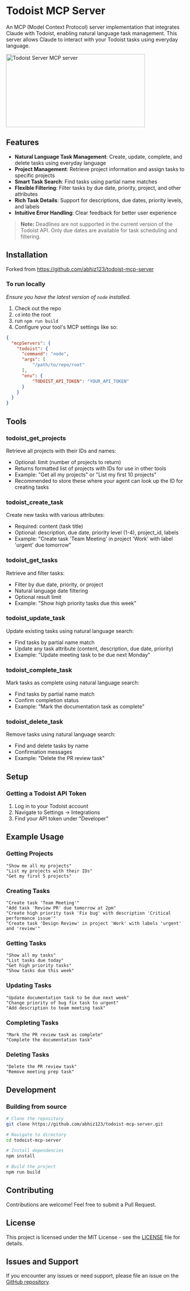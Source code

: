 # Todoist MCP Server

An MCP (Model Context Protocol) server implementation that integrates Claude with Todoist, enabling natural language task management. This server allows Claude to interact with your Todoist tasks using everyday language.

<a href="https://glama.ai/mcp/servers/fhaif4fv1w">
  <img width="380" height="200" src="https://glama.ai/mcp/servers/fhaif4fv1w/badge" alt="Todoist Server MCP server" />
</a>

## Features

* **Natural Language Task Management**: Create, update, complete, and delete tasks using everyday language
* **Project Management**: Retrieve project information and assign tasks to specific projects
* **Smart Task Search**: Find tasks using partial name matches
* **Flexible Filtering**: Filter tasks by due date, priority, project, and other attributes
* **Rich Task Details**: Support for descriptions, due dates, priority levels, and labels
* **Intuitive Error Handling**: Clear feedback for better user experience

> **Note:** Deadlines are not supported in the current version of the Todoist API. Only due dates are available for task scheduling and filtering.

## Installation

Forked from https://github.com/abhiz123/todoist-mcp-server

### To run locally
*Ensure you have the latest version of `node` installed.*

1. Check out the repo
2. `cd` into the root
3. run `npm run build`
4. Configure your tool's MCP settings like so:

```json
{
  "mcpServers": {
    "todoist": {
      "command": "node",
      "args": [
          "/path/to/repo/root"
      ],
      "env": {
          "TODOIST_API_TOKEN": "YOUR_API_TOKEN"
      }
    }
  }
}
```

## Tools

### todoist_get_projects
Retrieve all projects with their IDs and names:
* Optional: limit (number of projects to return)
* Returns formatted list of projects with IDs for use in other tools
* Example: "Get all my projects" or "List my first 10 projects"
* Recommended to store these where your agent can look up the ID for creating tasks

### todoist_create_task
Create new tasks with various attributes:
* Required: content (task title)
* Optional: description, due date, priority level (1-4), project_id, labels
* Example: "Create task 'Team Meeting' in project 'Work' with label 'urgent' due tomorrow"

### todoist_get_tasks
Retrieve and filter tasks:
* Filter by due date, priority, or project
* Natural language date filtering
* Optional result limit
* Example: "Show high priority tasks due this week"

### todoist_update_task
Update existing tasks using natural language search:
* Find tasks by partial name match
* Update any task attribute (content, description, due date, priority)
* Example: "Update meeting task to be due next Monday"

### todoist_complete_task
Mark tasks as complete using natural language search:
* Find tasks by partial name match
* Confirm completion status
* Example: "Mark the documentation task as complete"

### todoist_delete_task
Remove tasks using natural language search:
* Find and delete tasks by name
* Confirmation messages
* Example: "Delete the PR review task"

## Setup

### Getting a Todoist API Token
1. Log in to your Todoist account
2. Navigate to Settings → Integrations
3. Find your API token under "Developer"

## Example Usage

### Getting Projects
```
"Show me all my projects"
"List my projects with their IDs"
"Get my first 5 projects"
```

### Creating Tasks
```
"Create task 'Team Meeting'"
"Add task 'Review PR' due tomorrow at 2pm"
"Create high priority task 'Fix bug' with description 'Critical performance issue'"
"Create task 'Design Review' in project 'Work' with labels 'urgent' and 'review'"
```

### Getting Tasks
```
"Show all my tasks"
"List tasks due today"
"Get high priority tasks"
"Show tasks due this week"
```

### Updating Tasks
```
"Update documentation task to be due next week"
"Change priority of bug fix task to urgent"
"Add description to team meeting task"
```

### Completing Tasks
```
"Mark the PR review task as complete"
"Complete the documentation task"
```

### Deleting Tasks
```
"Delete the PR review task"
"Remove meeting prep task"
```

## Development

### Building from source
```bash
# Clone the repository
git clone https://github.com/abhiz123/todoist-mcp-server.git

# Navigate to directory
cd todoist-mcp-server

# Install dependencies
npm install

# Build the project
npm run build
```

## Contributing
Contributions are welcome! Feel free to submit a Pull Request.

## License
This project is licensed under the MIT License - see the [LICENSE](LICENSE) file for details.

## Issues and Support
If you encounter any issues or need support, please file an issue on the [GitHub repository](https://github.com/abhiz123/todoist-mcp-server/issues).
